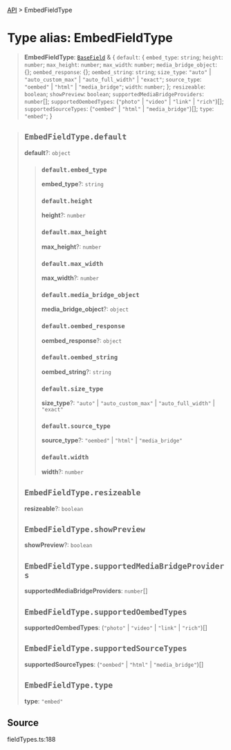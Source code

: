 [API](../index.md) > EmbedFieldType

# Type alias: EmbedFieldType

> **EmbedFieldType**: [`BaseField`](type-alias.BaseField.md) & \{
  `default`: \{
    `embed_type`: `string`;
    `height`: `number`;
    `max_height`: `number`;
    `max_width`: `number`;
    `media_bridge_object`: \{};
    `oembed_response`: \{};
    `oembed_string`: `string`;
    `size_type`: `"auto"` \| `"auto_custom_max"` \| `"auto_full_width"` \| `"exact"`;
    `source_type`: `"oembed"` \| `"html"` \| `"media_bridge"`;
    `width`: `number`;
  };
  `resizeable`: `boolean`;
  `showPreview`: `boolean`;
  `supportedMediaBridgeProviders`: `number`[];
  `supportedOembedTypes`: (`"photo"` \| `"video"` \| `"link"` \| `"rich"`)[];
  `supportedSourceTypes`: (`"oembed"` \| `"html"` \| `"media_bridge"`)[];
  `type`: `"embed"`;
 }

> ## `EmbedFieldType.default`
>
> **default**?: `object`
>
> > ### `default.embed_type`
> >
> > **embed\_type**?: `string`
> >
> > ### `default.height`
> >
> > **height**?: `number`
> >
> > ### `default.max_height`
> >
> > **max\_height**?: `number`
> >
> > ### `default.max_width`
> >
> > **max\_width**?: `number`
> >
> > ### `default.media_bridge_object`
> >
> > **media\_bridge\_object**?: `object`
> >
> > ### `default.oembed_response`
> >
> > **oembed\_response**?: `object`
> >
> > ### `default.oembed_string`
> >
> > **oembed\_string**?: `string`
> >
> > ### `default.size_type`
> >
> > **size\_type**?: `"auto"` \| `"auto_custom_max"` \| `"auto_full_width"` \| `"exact"`
> >
> > ### `default.source_type`
> >
> > **source\_type**?: `"oembed"` \| `"html"` \| `"media_bridge"`
> >
> > ### `default.width`
> >
> > **width**?: `number`
> >
> >
>
> ## `EmbedFieldType.resizeable`
>
> **resizeable**?: `boolean`
>
> ## `EmbedFieldType.showPreview`
>
> **showPreview**?: `boolean`
>
> ## `EmbedFieldType.supportedMediaBridgeProviders`
>
> **supportedMediaBridgeProviders**: `number`[]
>
> ## `EmbedFieldType.supportedOembedTypes`
>
> **supportedOembedTypes**: (`"photo"` \| `"video"` \| `"link"` \| `"rich"`)[]
>
> ## `EmbedFieldType.supportedSourceTypes`
>
> **supportedSourceTypes**: (`"oembed"` \| `"html"` \| `"media_bridge"`)[]
>
> ## `EmbedFieldType.type`
>
> **type**: `"embed"`
>
>

## Source

fieldTypes.ts:188
